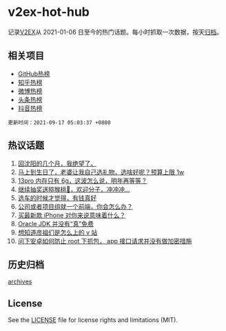 # v2ex-hot-hub

 记录[V2EX](https://www.v2ex.com/)从 2021-01-06 日至今的热门话题。每小时抓取一次数据，按天[归档](archives)。
 
 ## 相关项目

- [GitHub热榜](https://github.com/snaildev/github-hot-hub)
- [知乎热榜](https://github.com/snaildev/zhihu-hot-hub)
- [微博热榜](https://github.com/snaildev/weibo-hot-hub)
- [头条热榜](https://github.com/snaildev/toutiao-hot-hub)
- [抖音热榜](https://github.com/snaildev/douyin-hot-hub)


 `更新时间：2021-09-17 05:03:37 +0800`

## 热议话题

1. [回沈阳的几个月，我绝望了。](https://www.v2ex.com/t/802248)
1. [马上到生日了，老婆让我自己选礼物，选啥好呢？预算上限 1w](https://www.v2ex.com/t/802188)
1. [13pro 内存只有 6g，这波怎么说，明年再等等？](https://www.v2ex.com/t/802169)
1. [继续抽奖送猕猴桃🥝，欢迎分子，冲冲冲...](https://www.v2ex.com/t/802233)
1. [选车的时候才觉得，有钱真好](https://www.v2ex.com/t/802307)
1. [公司或者项目组就一个前端，你会怎么办？](https://www.v2ex.com/t/802206)
1. [买最新款 iPhone 对你来说意味着什么？](https://www.v2ex.com/t/802318)
1. [Oracle JDK 并没有“真”免费](https://www.v2ex.com/t/802200)
1. [想知道彦祖们是怎么上的 v 站](https://www.v2ex.com/t/802184)
1. [问下安卓如何防止 root 下抓包， app 接口请求并没有做加密措施](https://www.v2ex.com/t/802359)

## 历史归档

[archives](archives)

## License

See the [LICENSE](LICENSE) file for license rights and limitations (MIT).
